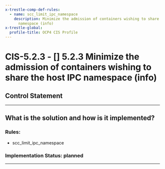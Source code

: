 ```yaml
---
x-trestle-comp-def-rules:
  - name: scc_limit_ipc_namespace
    description: Minimize the admission of containers wishing to share the host IPC
      namespace (info)
x-trestle-global:
  profile-title: OCP4 CIS Profile
---
```


# CIS-5.2.3 - \[\] 5.2.3 Minimize the admission of containers wishing to share the host IPC namespace (info)

## Control Statement

______________________________________________________________________

## What is the solution and how is it implemented?

<!-- For implementation status enter one of: implemented, partial, planned, alternative, not-applicable -->

<!-- Note that the list of rules under ### Rules: is read-only and changes will not be captured after assembly to JSON -->

### Rules:

  - scc_limit_ipc_namespace

### Implementation Status: planned

______________________________________________________________________
